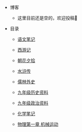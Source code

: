 * 博客
  * 这里目前还是空的，欢迎投稿👏

* 目录

  * [语文笔记](/md/Chinese/语文笔记.md)
  * [西游记](/md/Chinese/西游记.md)
  * [朝花夕拾](/md/Chinese/ZhaoHuaXiShi.md)
  * [水浒传](/md/Chinese/水浒传.md)
  * [儒林外史](/md/Chinese/儒林外史.md)
  
  * [九年级历史资料](/md/history/九年级历史资料.md)
  
  * [九年级政治资料](/md/politics/九年级政治资料.md)
  
  * [化学笔记](/md/chemistry/化学笔记.md)

  * [物理第一章 机械运动](/md/physics/第一章-机械运动.md)